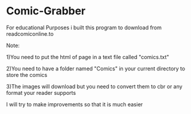 # Comic-Grabber
For educational Purposes i built this program to download from readcomiconline.to

Note:

1)You need to put the html of page in a text file called "comics.txt"

2)You need to have a folder named "Comics" in your current directory to store the comics

3)The images will download but you need to convert them to cbr or any format your reader supports

I will try to make improvements so that it is much easier
